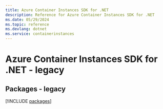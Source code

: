 ```yaml
---
title: Azure Container Instances SDK for .NET
description: Reference for Azure Container Instances SDK for .NET
ms.date: 05/29/2024
ms.topic: reference
ms.devlang: dotnet
ms.service: containerinstances
---
```

# Azure Container Instances SDK for .NET - legacy
## Packages - legacy
[!INCLUDE [packages](container-instances-index.md)]